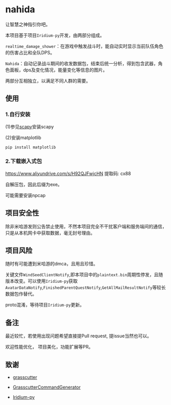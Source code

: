 # nahida

让智慧之神指引你吧。

本项目基于项目`Iridium-py`开发，由两部分组成。

`realtime_damage_shower`：在游戏中触发战斗时，能自动实时显示当前队伍角色的伤害占比和全队DPS。

`Nahida`：自动记录战斗期间的收发数据包，结束后统一分析，得到包含武器，角色面板，dps及变化情况，能量变化等信息的图片。

两部分互相独立，以满足不同人群的需要。

## 使用

### 1.自行安装

(1)参见[scapy](https://github.com/secdev/scapy)安装scapy

(2)安装matplotlib

``` python
pip install matplotlib
```

### 2.下载嵌入式包

https://www.aliyundrive.com/s/H92QJFwjcHN  提取码: cx88

自解压包，因此后缀为exe。

可能需要安装npcap

## 项目安全性

除非米哈游发则公告禁止使用，不然本项目完全不干扰客户端和服务端间的通信， 只是从本机网卡中获取数据，毫无封号理由。

## 项目风险

随时有可能遭到米哈游的dmca，且用且珍惜。

关键文件`WindSeedClientNotify`,即本项目中的`plaintext.bin`周期性停发，且随版本改变。可以使用`Iridium-py`获取`AvatarDataNotify`,`FinishedParentQuestNotify`,`GetAllMailResultNotify`等较长数据包作替代。

proto混淆，等待项目`Iridium-py`更新。

## 备注

最近较忙，若使用出现问题希望直接提Pull request, 提issue当然也可以。

欢迎性能优化， 项目美化，功能扩展等PR。

## 致谢

* [grasscutter](https://github.com/Grasscutters/Grasscutter)

* [GrasscutterCommandGenerator](https://github.com/jie65535/GrasscutterCommandGenerator)

* [Iridium-py](https://github.com/c2c3vsfac/Iridium-py-release)
